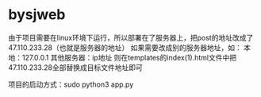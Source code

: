 # bysjweb
由于项目需要在linux环境下运行，所以部署在了服务器上，把post的地址改成了47.110.233.28（也就是服务器的地址）
如果需要改成别的服务器地址，如：
本地：127.0.0.1
其他服务器：ip地址
则在templates的index(1).html文件中把47.110.233.28全部替换成目标文件地址即可

项目的启动方式：sudo python3 app.py


